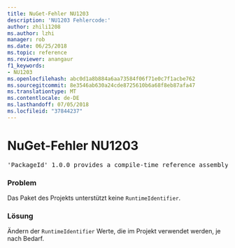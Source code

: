 ```yaml
---
title: NuGet-Fehler NU1203
description: 'NU1203 Fehlercode:'
author: zhili1208
ms.author: lzhi
manager: rob
ms.date: 06/25/2018
ms.topic: reference
ms.reviewer: anangaur
f1_keywords:
- NU1203
ms.openlocfilehash: abc0d1a8b884a6aa73584f06f71e0c7f1acbe762
ms.sourcegitcommit: 8e3546ab630a24cde8725610b6a68f8eb87afa47
ms.translationtype: MT
ms.contentlocale: de-DE
ms.lasthandoff: 07/05/2018
ms.locfileid: "37844237"
---
```

# <a name="nuget-error-nu1203"></a>NuGet-Fehler NU1203

<pre>'PackageId' 1.0.0 provides a compile-time reference assembly for 'Foo.dll' on 'TargetFramework', but there is no compatible run-time assembly.</pre>

### <a name="issue"></a>Problem
Das Paket des Projekts unterstützt keine `RuntimeIdentifier`. 

### <a name="solution"></a>Lösung
Ändern der `RuntimeIdentifier` Werte, die im Projekt verwendet werden, je nach Bedarf.